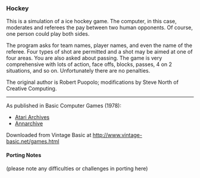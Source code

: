 ### Hockey

This is a simulation of a ice hockey game. The computer, in this case, moderates and referees the pay between two human opponents. Of course, one person could play both sides.

The program asks for team names, player names, and even the name of the referee. Four types of shot are permitted and a shot may be aimed at one of four areas. You are also asked about passing. The game is very comprehensive with lots of action, face offs, blocks, passes, 4 on 2 situations, and so on. Unfortunately there are no penalties.

The original author is Robert Puopolo; modifications by Steve North of Creative Computing.

---

As published in Basic Computer Games (1978):
- [Atari Archives](https://www.atariarchives.org/basicgames/showpage.php?page=88)
- [Annarchive](https://annarchive.com/files/Basic_Computer_Games_Microcomputer_Edition.pdf#page=103)

Downloaded from Vintage Basic at
http://www.vintage-basic.net/games.html

#### Porting Notes

(please note any difficulties or challenges in porting here)
